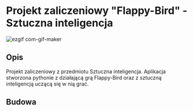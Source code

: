 # Projekt zaliczeniowy "Flappy-Bird" - Sztuczna inteligencja
![ezgif com-gif-maker](https://user-images.githubusercontent.com/87764794/172450149-ef79a92c-48ac-4130-aa22-823396f5b5da.gif)

## Opis
Projekt zaliczeniowy z przedmiotu Sztuczna inteligencja. Aplikacja stworzona pythonie z działającą grą Flappy-Bird oraz z sztuczną inteligencją uczącą się w nią grać.

## Budowa 
